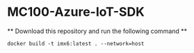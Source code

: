 # MC100-Azure-IoT-SDK

** Download this repository and run the following command **

	docker build -t imx6:latest . --network=host



